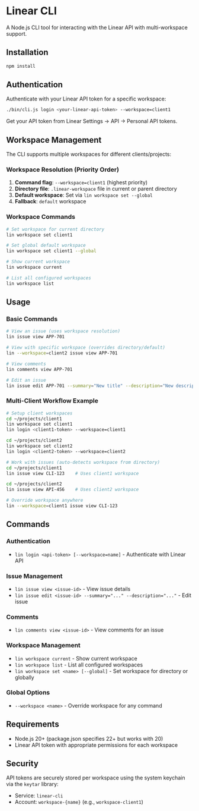 # Linear CLI

A Node.js CLI tool for interacting with the Linear API with multi-workspace support.

## Installation

```bash
npm install
```

## Authentication

Authenticate with your Linear API token for a specific workspace:

```bash
./bin/cli.js login <your-linear-api-token> --workspace=client1
```

Get your API token from Linear Settings → API → Personal API tokens.

## Workspace Management

The CLI supports multiple workspaces for different clients/projects:

### Workspace Resolution (Priority Order)
1. **Command flag**: `--workspace=client1` (highest priority)
2. **Directory file**: `.linear-workspace` file in current or parent directory
3. **Default workspace**: Set via `lin workspace set --global`
4. **Fallback**: `default` workspace

### Workspace Commands
```bash
# Set workspace for current directory
lin workspace set client1

# Set global default workspace
lin workspace set client1 --global

# Show current workspace
lin workspace current

# List all configured workspaces
lin workspace list
```

## Usage

### Basic Commands
```bash
# View an issue (uses workspace resolution)
lin issue view APP-701

# View with specific workspace (overrides directory/default)
lin --workspace=client2 issue view APP-701

# View comments
lin comments view APP-701

# Edit an issue
lin issue edit APP-701 --summary="New title" --description="New description"
```

### Multi-Client Workflow Example
```bash
# Setup client workspaces
cd ~/projects/client1
lin workspace set client1
lin login <client1-token> --workspace=client1

cd ~/projects/client2  
lin workspace set client2
lin login <client2-token> --workspace=client2

# Work with issues (auto-detects workspace from directory)
cd ~/projects/client1
lin issue view CLI-123    # Uses client1 workspace

cd ~/projects/client2
lin issue view API-456    # Uses client2 workspace

# Override workspace anywhere
lin --workspace=client1 issue view CLI-123
```

## Commands

### Authentication
- `lin login <api-token> [--workspace=name]` - Authenticate with Linear API

### Issue Management  
- `lin issue view <issue-id>` - View issue details
- `lin issue edit <issue-id> --summary="..." --description="..."` - Edit issue

### Comments
- `lin comments view <issue-id>` - View comments for an issue

### Workspace Management
- `lin workspace current` - Show current workspace
- `lin workspace list` - List all configured workspaces
- `lin workspace set <name> [--global]` - Set workspace for directory or globally

### Global Options
- `--workspace <name>` - Override workspace for any command

## Requirements

- Node.js 20+ (package.json specifies 22+ but works with 20)
- Linear API token with appropriate permissions for each workspace

## Security

API tokens are securely stored per workspace using the system keychain via the `keytar` library:
- Service: `linear-cli`
- Account: `workspace-{name}` (e.g., `workspace-client1`)